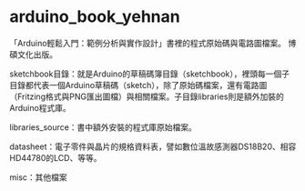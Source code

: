 arduino_book_yehnan
===================

「Arduino輕鬆入門：範例分析與實作設計」書裡的程式原始碼與電路圖檔案。
博碩文化出版。

sketchbook目錄：就是Arduino的草稿碼簿目錄（sketchbook），裡頭每一個子目錄都代表一個Arduino草稿碼（sketch），除了原始碼檔案，還有電路圖（Fritzing格式與PNG匯出圖檔）與相關檔案。子目錄libraries則是額外加裝的Arduino程式庫。

libraries_source：書中額外安裝的程式庫原始檔案。

datasheet：電子零件與晶片的規格資料表，譬如數位溫故感測器DS18B20、相容HD44780的LCD、等等。

misc：其他檔案
